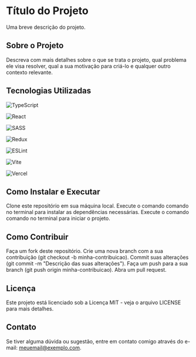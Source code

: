 # Título do Projeto
Uma breve descrição do projeto.

## Sobre o Projeto
Descreva com mais detalhes sobre o que se trata o projeto, qual problema ele visa resolver, qual a sua motivação para criá-lo e qualquer outro contexto relevante.

## Tecnologias Utilizadas

![TypeScript](https://img.shields.io/badge/typescript-%23007ACC.svg?style=for-the-badge&logo=typescript&logoColor=white)

![React](https://img.shields.io/badge/react-%2320232a.svg?style=for-the-badge&logo=react&logoColor=%2361DAFB)

![SASS](https://img.shields.io/badge/SASS-hotpink.svg?style=for-the-badge&logo=SASS&logoColor=white)

![Redux](https://img.shields.io/badge/redux-%23593d88.svg?style=for-the-badge&logo=redux&logoColor=white)

![ESLint](https://img.shields.io/badge/ESLint-4B3263?style=for-the-badge&logo=eslint&logoColor=white)

![Vite](https://img.shields.io/badge/vite-%23646CFF.svg?style=for-the-badge&logo=vite&logoColor=white)

![Vercel](https://img.shields.io/badge/vercel-%23000000.svg?style=for-the-badge&logo=vercel&logoColor=white)

## Como Instalar e Executar
Clone este repositório em sua máquina local.
Execute o comando comando no terminal para instalar as dependências necessárias.
Execute o comando comando no terminal para iniciar o projeto.

## Como Contribuir
Faça um fork deste repositório.
Crie uma nova branch com a sua contribuição (git checkout -b minha-contribuicao).
Commit suas alterações (git commit -m "Descrição das suas alterações").
Faça um push para a sua branch (git push origin minha-contribuicao).
Abra um pull request.

## Licença
Este projeto está licenciado sob a Licença MIT - veja o arquivo LICENSE para mais detalhes.

## Contato
Se tiver alguma dúvida ou sugestão, entre em contato comigo através do e-mail: meuemail@exemplo.com.

